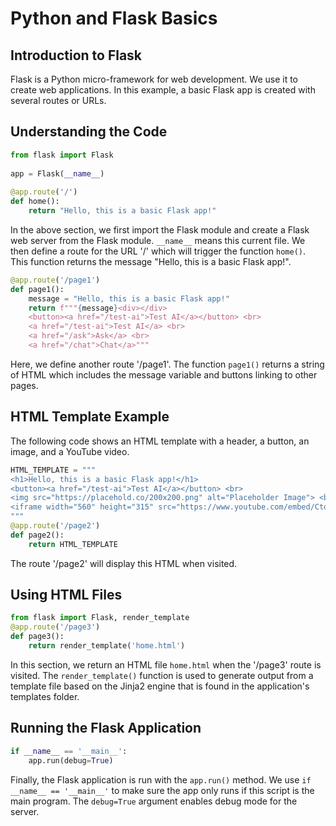 # Python and Flask Basics 
     
## Introduction to Flask  
   
Flask is a Python micro-framework for web development. We use it to create web applications. In this example, a basic Flask app is created with several routes or URLs.  
   
## Understanding the Code  
   
```python  
from flask import Flask    
  
app = Flask(__name__)    
  
@app.route('/')    
def home():    
    return "Hello, this is a basic Flask app!"    
```  
In the above section, we first import the Flask module and create a Flask web server from the Flask module. `__name__` means this current file. We then define a route for the URL '/' which will trigger the function `home()`. This function returns the message "Hello, this is a basic Flask app!".  
   
```python  
@app.route('/page1')    
def page1():    
    message = "Hello, this is a basic Flask app!"  
    return f"""{message}<div></div>  
    <button><a href="/test-ai">Test AI</a></button> <br>  
    <a href="/test-ai">Test AI</a> <br>   
    <a href="/ask">Ask</a> <br>   
    <a href="/chat">Chat</a>"""  
```  
Here, we define another route '/page1'. The function `page1()` returns a string of HTML which includes the message variable and buttons linking to other pages.  
   
## HTML Template Example  
   
The following code shows an HTML template with a header, a button, an image, and a YouTube video.  
   
```python  
HTML_TEMPLATE = """  
<h1>Hello, this is a basic Flask app!</h1>    
<button><a href="/test-ai">Test AI</a></button> <br>    
<img src="https://placehold.co/200x200.png" alt="Placeholder Image"> <br>    
<iframe width="560" height="315" src="https://www.youtube.com/embed/CtdyoH-kvog?si=6lEVlWfIBuNhZhxy" title="YouTube video player" frameborder="0" allow="accelerometer; autoplay; clipboard-write; encrypted-media; gyroscope; picture-in-picture; web-share" referrerpolicy="strict-origin-when-cross-origin" allowfullscreen></iframe>   
"""  
@app.route('/page2')      
def page2():      
    return HTML_TEMPLATE  
```  
The route '/page2' will display this HTML when visited.  
   
## Using HTML Files   
  
```python  
from flask import Flask, render_template   
@app.route('/page3')      
def page3():      
    return render_template('home.html')     
```  
In this section, we return an HTML file `home.html` when the '/page3' route is visited. The `render_template()` function is used to generate output from a template file based on the Jinja2 engine that is found in the application's templates folder.  
   
## Running the Flask Application   
  
```python  
if __name__ == '__main__':    
    app.run(debug=True)  
```  
Finally, the Flask application is run with the `app.run()` method. We use `if __name__ == '__main__'` to make sure the app only runs if this script is the main program. The `debug=True` argument enables debug mode for the server.